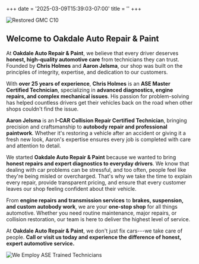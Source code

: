 +++
date = '2025-03-09T15:39:03-07:00'
title = ''
+++

![Restored GMC C10](/images/FullResto.jpg)

**Welcome to Oakdale Auto Repair & Paint**
------------------------------------------

At **Oakdale Auto Repair & Paint**, we believe that every driver deserves **honest, high-quality automotive care** from technicians they can trust. Founded by **Chris Holmes** and **Aaron Jelsma**, our shop was built on the principles of integrity, expertise, and dedication to our customers.

With **over 25 years of experience**, **Chris Holmes** is an **ASE Master Certified Technician**, specializing in **advanced diagnostics, engine repairs, and complex mechanical issues**. His passion for problem-solving has helped countless drivers get their vehicles back on the road when other shops couldn't find the issue.

**Aaron Jelsma** is an **I-CAR Collision Repair Certified Technician**, bringing precision and craftsmanship to **autobody repair and professional paintwork**. Whether it's restoring a vehicle after an accident or giving it a fresh new look, Aaron's expertise ensures every job is completed with care and attention to detail.

We started **Oakdale Auto Repair & Paint** because we wanted to bring **honest repairs and expert diagnostics to everyday drivers**. We know that dealing with car problems can be stressful, and too often, people feel like they're being misled or overcharged. That's why we take the time to explain every repair, provide transparent pricing, and ensure that every customer leaves our shop feeling confident about their vehicle.

From **engine repairs and transmission services** to **brakes, suspension, and custom autobody work**, we are your **one-stop shop** for all things automotive. Whether you need routine maintenance, major repairs, or collision restoration, our team is here to deliver the highest level of service.

At **Oakdale Auto Repair & Paint**, we don't just fix cars---we take care of people. **Call or visit us today and experience the difference of honest, expert automotive service.**

![We Employ ASE Trained Technicians](/images/ICAR-ASE.png)
